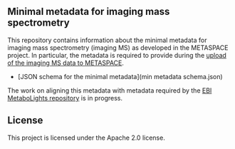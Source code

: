 ## Minimal metadata for imaging mass spectrometry

This repository contains information about the minimal metadata for imaging mass spectrometry (imaging MS) as developed in the METASPACE project. In particular, the metadata is required to provide during the [upload of the imaging MS data to METASPACE](http://upload.metaspace2020.eu/).

* [JSON schema for the minimal metadata](min metadata schema.json)

The work on aligning this metadata with metadata required by the [EBI MetaboLights repository](www.ebi.ac.uk/metabolights/) is in progress.

## License

This project is licensed under the Apache 2.0 license.
